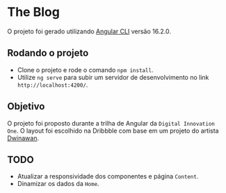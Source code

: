 # The Blog

O projeto foi gerado utilizando [Angular CLI](https://github.com/angular/angular-cli) versão 16.2.0.

## Rodando o projeto

* Clone o projeto e rode o comando `npm install`.
* Utilize `ng serve` para subir um servidor de desenvolvimento no link `http://localhost:4200/`.

## Objetivo

O projeto foi proposto durante a trilha de Angular da `Digital Innovation One`. O layout foi escolhido na Dribbble com base em um projeto do artista [Dwinawan](https://dribbble.com/dwinawan).

## TODO

* Atualizar a responsividade dos componentes e página `Content`.
* Dinamizar os dados da `Home`.
